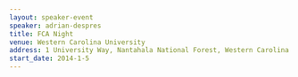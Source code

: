 ```yaml
---
layout: speaker-event
speaker: adrian-despres
title: FCA Night
venue: Western Carolina University
address: 1 University Way, Nantahala National Forest, Western Carolina University, Cullowhee, NC 28723, USA
start_date: 2014-1-5
---
```


